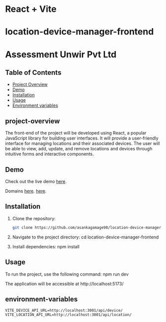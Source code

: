 # React + Vite
# location-device-manager-frontend

# Assessment Unwir Pvt Ltd


## Table of Contents

- [Project Overview](#project-overview)
- [Demo](#demo)
- [Installation](#installation)
- [Usage](#usage)
- [Environment variables](#environment-variables)


## project-overview
The front-end of the project will be developed using React, a popular JavaScript library for building user interfaces. It will provide a user-friendly interface for managing locations and their associated devices. The user will be able to view, add, update, and remove locations and devices through intuitive forms and interactive components.

## Demo
Check out the live demo
[here](https://location-device-manager-frontend.vercel.app/).

Domains
[here](https://location-device-manager-fro-git-a0fd3d-asankagamage98s-projects.vercel.app/).
[here](https://location-device-manager-frontend-aob0v76pp.vercel.app/).



## Installation

1. Clone the repository:

   ```bash
   git clone https://github.com/asankagamage98/location-device-manager-frontend.git

2. Navigate to the project directory:
    cd location-device-manager-frontend

3. Install dependencies:
    npm install


## Usage
To run the project, use the following command:
    npm run dev

The application will be accessible at http://localhost:5173/


## environment-variables

```
VITE_DEVICE_API_URL=http://localhost:3001/api/device/
VITE_LOCATION_API_URL=http://localhost:3001/api/location/

```

